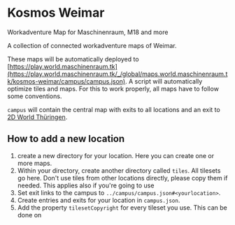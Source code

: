 # Kosmos Weimar

Workadventure Map for Maschinenraum, M18 and more

A collection of connected workadventure maps of Weimar.

These maps will be automatically deployed to [https://play.world.maschinenraum.tk](https://play.world.maschinenraum.tk/_/global/maps.world.maschinenraum.tk/kosmos-weimar/campus/campus.json). A script will automatically optimize tiles and maps. For this to work properly, all maps have to follow some conventions.

`campus` will contain the central map with exits to all locations and an exit to [2D World Thüringen](https://github.com/die3ungleichen/2D-Welt-thueringen).

## How to add a new location

1. create a new directory for your location. Here you can create one or more maps.
2. Within your directory, create another directory called `tiles`. All tilesets go here. Don't use tiles from other locations directly, please copy them if needed. This applies also if you're going to use
3. Set exit links to the campus to `../campus/campus.json#<yourlocation>`.
4. Create entries and exits for your location in `campus.json`.
5. Add the property `tilesetCopyright` for every tileset you use. This can be done on 
